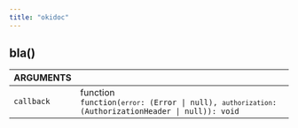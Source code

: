 ```yaml
---
title: "okidoc"
---
```


## bla()

<div class="method-list">
  <table>
    <thead>
      <tr>
        <th>ARGUMENTS</th>
        <th></th>
      </tr>
    </thead>
    <tbody>
      <tr>
        <td class="param">
          <code>callback</code>
        </td>
        <td>
            <div class="expandable-type"> <div class="type">function</div> <div class="type-details"> <code>function(<code>error</code>: (Error | null), <code>authorization</code>: (AuthorizationHeader | null)): void</code> </div> </div>
        </td>
      </tr>
    </tbody>
  </table>
</div>
